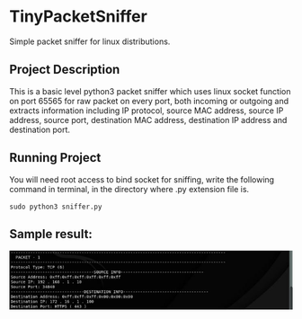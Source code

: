 # TinyPacketSniffer
Simple packet sniffer for linux distributions.
## Project Description
This is a basic level python3 packet sniffer which uses linux socket function on port 65565 for raw packet on every port, both incoming or outgoing and extracts information including IP protocol, source MAC address, source IP address, source port, destination MAC address, destination IP address and destination port.
## Running Project
You will need root access to bind socket for sniffing, write the following command in terminal, in the directory where .py extension file is.
```
sudo python3 sniffer.py
```
## Sample result:
![Sample result](https://github.com/muhammadmoiza/TinyPacketSniffer/blob/master/Result.jpeg)
